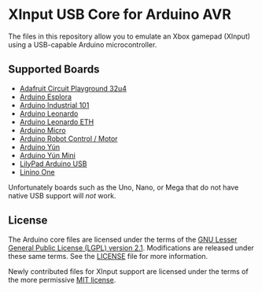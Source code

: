 # XInput USB Core for Arduino AVR

The files in this repository allow you to emulate an Xbox gamepad (XInput) using a USB-capable Arduino microcontroller.
	
## Supported Boards

* [Adafruit Circuit Playground 32u4](https://www.adafruit.com/product/3000)
* [Arduino Esplora](https://store.arduino.cc/usa/arduino-esplora)
* [Arduino Industrial 101](https://store.arduino.cc/usa/arduino-industrial-101)
* [Arduino Leonardo](https://store.arduino.cc/usa/leonardo)
* [Arduino Leonardo ETH](https://store.arduino.cc/usa/arduino-leonardo-eth)
* [Arduino Micro](https://store.arduino.cc/usa/arduino-micro)
* [Arduino Robot Control / Motor](https://store.arduino.cc/usa/arduino-robot)
* [Arduino Yún](https://store.arduino.cc/usa/arduino-yun)
* [Arduino Yún Mini](https://store.arduino.cc/usa/arduino-yun-mini)
* [LilyPad Arduino USB](https://www.sparkfun.com/products/12049)
* [Linino One](https://store.arduino.cc/usa/linino-one)

Unfortunately boards such as the Uno, Nano, or Mega that do not have native USB support will *not* work.

## License

The Arduino core files are licensed under the terms of the [GNU Lesser General Public License (LGPL) version 2.1](https://www.gnu.org/licenses/old-licenses/lgpl-2.1.en.html). Modifications are released under these same terms. See the [LICENSE](LICENSE.txt) file for more information.

Newly contributed files for XInput support are licensed under the terms of the more permissive [MIT license](https://opensource.org/licenses/MIT).
